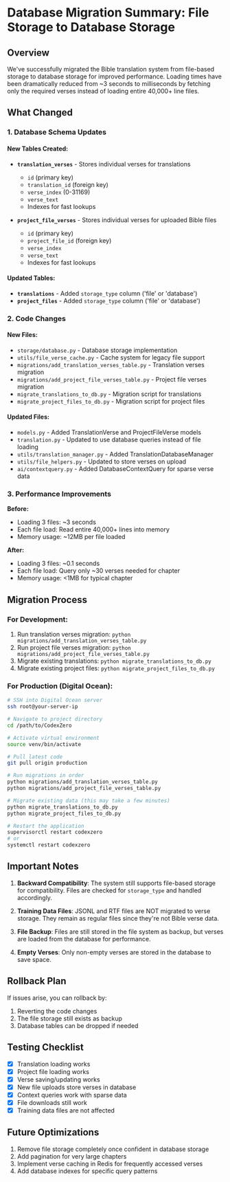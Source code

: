 # Database Migration Summary: File Storage to Database Storage

## Overview
We've successfully migrated the Bible translation system from file-based storage to database storage for improved performance. Loading times have been dramatically reduced from ~3 seconds to milliseconds by fetching only the required verses instead of loading entire 40,000+ line files.

## What Changed

### 1. Database Schema Updates

#### New Tables Created:
- **`translation_verses`** - Stores individual verses for translations
  - `id` (primary key)
  - `translation_id` (foreign key)
  - `verse_index` (0-31169)
  - `verse_text`
  - Indexes for fast lookups

- **`project_file_verses`** - Stores individual verses for uploaded Bible files
  - `id` (primary key)
  - `project_file_id` (foreign key)
  - `verse_index`
  - `verse_text`
  - Indexes for fast lookups

#### Updated Tables:
- **`translations`** - Added `storage_type` column ('file' or 'database')
- **`project_files`** - Added `storage_type` column ('file' or 'database')

### 2. Code Changes

#### New Files:
- `storage/database.py` - Database storage implementation
- `utils/file_verse_cache.py` - Cache system for legacy file support
- `migrations/add_translation_verses_table.py` - Translation verses migration
- `migrations/add_project_file_verses_table.py` - Project file verses migration
- `migrate_translations_to_db.py` - Migration script for translations
- `migrate_project_files_to_db.py` - Migration script for project files

#### Updated Files:
- `models.py` - Added TranslationVerse and ProjectFileVerse models
- `translation.py` - Updated to use database queries instead of file loading
- `utils/translation_manager.py` - Added TranslationDatabaseManager
- `utils/file_helpers.py` - Updated to store verses on upload
- `ai/contextquery.py` - Added DatabaseContextQuery for sparse verse data

### 3. Performance Improvements

**Before:**
- Loading 3 files: ~3 seconds
- Each file load: Read entire 40,000+ lines into memory
- Memory usage: ~12MB per file loaded

**After:**
- Loading 3 files: ~0.1 seconds
- Each file load: Query only ~30 verses needed for chapter
- Memory usage: <1MB for typical chapter

## Migration Process

### For Development:
1. Run translation verses migration: `python migrations/add_translation_verses_table.py`
2. Run project file verses migration: `python migrations/add_project_file_verses_table.py`
3. Migrate existing translations: `python migrate_translations_to_db.py`
4. Migrate existing project files: `python migrate_project_files_to_db.py`

### For Production (Digital Ocean):
```bash
# SSH into Digital Ocean server
ssh root@your-server-ip

# Navigate to project directory
cd /path/to/CodexZero

# Activate virtual environment
source venv/bin/activate

# Pull latest code
git pull origin production

# Run migrations in order
python migrations/add_translation_verses_table.py
python migrations/add_project_file_verses_table.py

# Migrate existing data (this may take a few minutes)
python migrate_translations_to_db.py
python migrate_project_files_to_db.py

# Restart the application
supervisorctl restart codexzero
# or
systemctl restart codexzero
```

## Important Notes

1. **Backward Compatibility**: The system still supports file-based storage for compatibility. Files are checked for `storage_type` and handled accordingly.

2. **Training Data Files**: JSONL and RTF files are NOT migrated to verse storage. They remain as regular files since they're not Bible verse data.

3. **File Backup**: Files are still stored in the file system as backup, but verses are loaded from the database for performance.

4. **Empty Verses**: Only non-empty verses are stored in the database to save space.

## Rollback Plan

If issues arise, you can rollback by:
1. Reverting the code changes
2. The file storage still exists as backup
3. Database tables can be dropped if needed

## Testing Checklist

- [x] Translation loading works
- [x] Project file loading works
- [x] Verse saving/updating works
- [x] New file uploads store verses in database
- [x] Context queries work with sparse data
- [x] File downloads still work
- [x] Training data files are not affected

## Future Optimizations

1. Remove file storage completely once confident in database storage
2. Add pagination for very large chapters
3. Implement verse caching in Redis for frequently accessed verses
4. Add database indexes for specific query patterns 